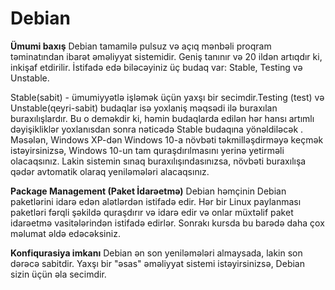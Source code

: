 # Debian

**Ümumi baxış**
Debian tamamilə pulsuz və açıq mənbəli proqram təminatından ibarət əməliyyat sistemidir. Geniş tanınır və 20 ildən artıqdır ki, inkişaf etdirilir. İstifadə edə biləcəyiniz üç budaq var: Stable, Testing və Unstable.

Stable(sabit) - ümumiyyətlə işləmək üçün yaxşı bir secimdir.Testing (test) və Unstable(qeyri-sabit) budaqlar isə yoxlaniş məqsədi ilə buraxılan buraxılışlardır. Bu o deməkdir ki, həmin budaqlarda edilən hər hansı artımlı dəyişikliklər yoxlanısdan sonra nəticədə Stable budaqına yönəldiləcək . Məsələn, Windows XP-dən Windows 10-a növbəti təkmilləşdirməyə keçmək istəyirsinizsə, Windows 10-un tam quraşdırılmasını yerinə yetirməli olacaqsınız. Lakin sistemin sınaq buraxılışındasınızsa, növbəti buraxılışa qədər avtomatik olaraq yeniləmələri alacaqsınız.

**Package Management (Paket İdarəetmə)**
Debian həmçinin Debian paketlərini idarə edən alətlərdən istifadə edir. Hər bir Linux paylanması paketləri fərqli şəkildə quraşdırır və idarə edir və onlar müxtəlif paket idarəetmə vasitələrindən istifadə edirlər. Sonrakı kursda bu barədə daha çox məlumat əldə edəcəksiniz.

**Konfiqurasiya imkanı**
Debian ən son yeniləmələri almaysada, lakin son dərəcə sabitdir. Yaxşı bir "əsas" əməliyyat sistemi istəyirsinizsə, Debian sizin üçün əla secimdir.
